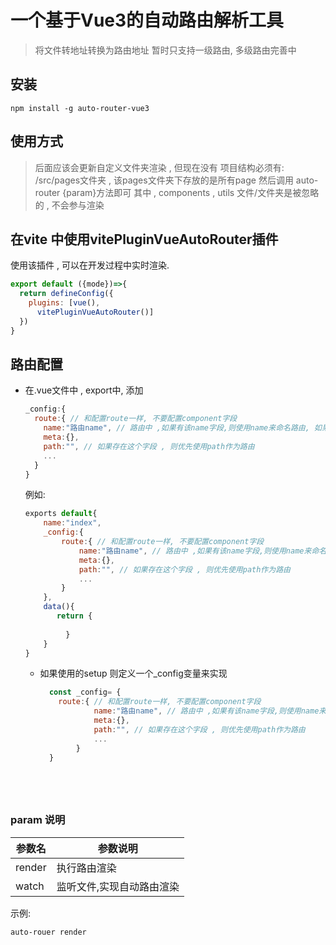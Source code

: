 # 一个基于Vue3的自动路由解析工具
> 将文件转地址转换为路由地址
> 暂时只支持一级路由, 多级路由完善中

## 安装
```shell
npm install -g auto-router-vue3
```

## 使用方式
> 后面应该会更新自定义文件夹渲染 , 但现在没有
> 项目结构必须有: /src/pages文件夹 , 该pages文件夹下存放的是所有page
> 然后调用 auto-router {param}方法即可
> 其中 , components , utils 文件/文件夹是被忽略的 , 不会参与渲染

## 在vite 中使用vitePluginVueAutoRouter插件

使用该插件 , 可以在开发过程中实时渲染.

```javascript
export default ({mode})=>{
  return defineConfig({
    plugins: [vue(),
      vitePluginVueAutoRouter()]
  })
}
```

## 路由配置
- 在.vue文件中 , export中, 添加
  ```javascript
  _config:{ 
    route:{ // 和配置route一样, 不要配置component字段
      name:"路由name", // 路由中 ,如果有该name字段,则使用name来命名路由, 如果没有则使用文件名命名
      meta:{},
      path:"", // 如果存在这个字段 , 则优先使用path作为路由 
      ...
    }
  }
    ```
  例如:
    ```javascript
    exports default{
        name:"index",
        _config:{
            route:{ // 和配置route一样, 不要配置component字段
                name:"路由name", // 路由中 ,如果有该name字段,则使用name来命名路由, 如果没有则使用文件名命名
                meta:{},
                path:"", // 如果存在这个字段 , 则优先使用path作为路由 
                ...
            }
        },
        data(){
           return {
           
             }   
        }
    }
    ```
  - 如果使用的setup 则定义一个_config变量来实现
    ```javascript
      const _config= {
        route:{ // 和配置route一样, 不要配置component字段
                name:"路由name", // 路由中 ,如果有该name字段,则使用name来命名路由, 如果没有则使用文件名命名
                meta:{},
                path:"", // 如果存在这个字段 , 则优先使用path作为路由 
                ...
            }
      }
  ```
    



### param 说明
| 参数名    | 参数说明          |
|--------|---------------|
| render | 执行路由渲染        |
| watch  | 监听文件,实现自动路由渲染 |

示例: 
```shell
auto-rouer render
```
